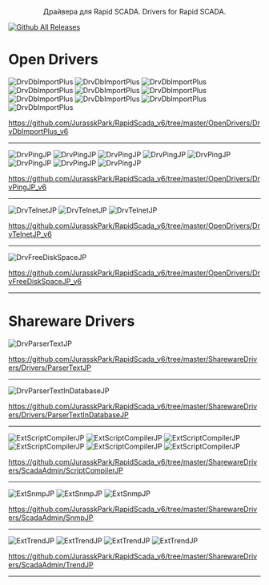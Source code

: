 <p align="center" >
Драйвера для Rapid SCADA.     
Drivers  for Rapid SCADA.
</p>

[![Github All Releases](https://img.shields.io/github/downloads/JurasskPark/RapidScada_v6/total.svg)]()

# Open Drivers

![DrvDbImportPlus](https://img.shields.io/github/downloads/JurasskPark/RapidScada_v6/DrvDbImportPlus_v6.3.0.2/total)
![DrvDbImportPlus](https://img.shields.io/github/downloads/JurasskPark/RapidScada_v6/DrvDbImportPlus_v6.3.0.1/total)
![DrvDbImportPlus](https://img.shields.io/github/downloads/JurasskPark/RapidScada_v6/DrvDbImportPlus_v6.3.0.0/total)
![DrvDbImportPlus](https://img.shields.io/github/downloads/JurasskPark/RapidScada_v6/DrvDbImportPlus_v6.0.0.6/total)
![DrvDbImportPlus](https://img.shields.io/github/downloads/JurasskPark/RapidScada_v6/DrvDbImportPlus_v6.0.0.5/total)
![DrvDbImportPlus](https://img.shields.io/github/downloads/JurasskPark/RapidScada_v6/DrvDbImportPlus_v6.0.0.4/total)
![DrvDbImportPlus](https://img.shields.io/github/downloads/JurasskPark/RapidScada_v6/DrvDbImportPlus_v6.0.0.3/total)
![DrvDbImportPlus](https://img.shields.io/github/downloads/JurasskPark/RapidScada_v6/DrvDbImportPlus_v6.0.0.2/total)
![DrvDbImportPlus](https://img.shields.io/github/downloads/JurasskPark/RapidScada_v6/DrvDbImportPlus_v6.0.0.1/total)
![DrvDbImportPlus](https://img.shields.io/github/downloads/JurasskPark/RapidScada_v6/DrvDbImportPlus_v6.0.0.0/total)

https://github.com/JurasskPark/RapidScada_v6/tree/master/OpenDrivers/DrvDbImportPlus_v6

-------------------------------------------------------------------------------

![DrvPingJP](https://img.shields.io/github/downloads/JurasskPark/RapidScada_v6/DrvPingJP_v6.3.0.0/total)
![DrvPingJP](https://img.shields.io/github/downloads/JurasskPark/RapidScada_v6/DrvPingJP_v6.1.0.3/total)
![DrvPingJP](https://img.shields.io/github/downloads/JurasskPark/RapidScada_v6/DrvPingJP_v6.1.0.2/total)
![DrvPingJP](https://img.shields.io/github/downloads/JurasskPark/RapidScada_v6/DrvPingJP_v6.1.0.1/total)
![DrvPingJP](https://img.shields.io/github/downloads/JurasskPark/RapidScada_v6/DrvPingJP_v6.1.0.0/total)
![DrvPingJP](https://img.shields.io/github/downloads/JurasskPark/RapidScada_v6/DrvPingJP_v6.0.0.2/total)
![DrvPingJP](https://img.shields.io/github/downloads/JurasskPark/RapidScada_v6/DrvPingJP_v6.0.0.1/total)
![DrvPingJP](https://img.shields.io/github/downloads/JurasskPark/RapidScada_v6/DrvPingJP_v6.0.0.0/total)

https://github.com/JurasskPark/RapidScada_v6/tree/master/OpenDrivers/DrvPingJP_v6

-------------------------------------------------------------------------------

![DrvTelnetJP](https://img.shields.io/github/downloads/JurasskPark/RapidScada_v6/DrvTelnetJP_v6.3.0.0/total)
![DrvTelnetJP](https://img.shields.io/github/downloads/JurasskPark/RapidScada_v6/DrvTelnetJP_v6.0.0.1/total)
![DrvTelnetJP](https://img.shields.io/github/downloads/JurasskPark/RapidScada_v6/DrvTelnetJP_v6.0.0.0/total)

https://github.com/JurasskPark/RapidScada_v6/tree/master/OpenDrivers/DrvTelnetJP_v6

-------------------------------------------------------------------------------

![DrvFreeDiskSpaceJP](https://img.shields.io/github/downloads/JurasskPark/RapidScada_v6/DrvFreeDiskSpaceJP_v6.4.0.4/total)

https://github.com/JurasskPark/RapidScada_v6/tree/master/OpenDrivers/DrvFreeDiskSpaceJP_v6

-------------------------------------------------------------------------------

# Shareware Drivers

![DrvParserTextJP](https://img.shields.io/github/downloads/JurasskPark/RapidScada_v6/DrvParserTextJP_v6.4.0.4/total)

https://github.com/JurasskPark/RapidScada_v6/tree/master/SharewareDrivers/Drivers/ParserTextJP

-------------------------------------------------------------------------------

![DrvParserTextInDatabaseJP](https://img.shields.io/github/downloads/JurasskPark/RapidScada_v6/DrvParserTextInDatabaseJP_v6.4.0.5/total)

https://github.com/JurasskPark/RapidScada_v6/tree/master/SharewareDrivers/Drivers/ParserTextInDatabaseJP

-------------------------------------------------------------------------------

![ExtScriptCompilerJP](https://img.shields.io/github/downloads/JurasskPark/RapidScada_v6/ExtScriptCompilerJP_v6.4.0.0/total)
![ExtScriptCompilerJP](https://img.shields.io/github/downloads/JurasskPark/RapidScada_v6/ExtScriptCompilerJP_v6.3.0.4/total)
![ExtScriptCompilerJP](https://img.shields.io/github/downloads/JurasskPark/RapidScada_v6/ExtScriptCompilerJP_v6.3.0.3/total)
![ExtScriptCompilerJP](https://img.shields.io/github/downloads/JurasskPark/RapidScada_v6/ExtScriptCompilerJP_v6.3.0.0/total)
![ExtScriptCompilerJP](https://img.shields.io/github/downloads/JurasskPark/RapidScada_v6/ExtScriptCompilerJP_v6.1.1.7/total)
![ExtScriptCompilerJP](https://img.shields.io/github/downloads/JurasskPark/RapidScada_v6/ExtScriptCompilerJP_v6.1.1.6/total)

https://github.com/JurasskPark/RapidScada_v6/tree/master/SharewareDrivers/ScadaAdmin/ScriptCompilerJP

-------------------------------------------------------------------------------

![ExtSnmpJP](https://img.shields.io/github/downloads/JurasskPark/RapidScada_v6/ExtSnmpJP_v6.1.1.6/total)
![ExtSnmpJP](https://img.shields.io/github/downloads/JurasskPark/RapidScada_v6/ExtSnmpJP_v6.1.1.5/total)
![ExtSnmpJP](https://img.shields.io/github/downloads/JurasskPark/RapidScada_v6/ExtSnmpJP_v6.1.1.4/total)

https://github.com/JurasskPark/RapidScada_v6/tree/master/SharewareDrivers/ScadaAdmin/SnmpJP

-------------------------------------------------------------------------------

![ExtTrendJP](https://img.shields.io/github/downloads/JurasskPark/RapidScada_v6/ExtTrendJP_v6.4.0.0/total)
![ExtTrendJP](https://img.shields.io/github/downloads/JurasskPark/RapidScada_v6/ExtTrendJP_v6.3.0.2/total)
![ExtTrendJP](https://img.shields.io/github/downloads/JurasskPark/RapidScada_v6/ExtTrendJP_v6.3.0.1/total)
![ExtTrendJP](https://img.shields.io/github/downloads/JurasskPark/RapidScada_v6/ExtTrendJP_v6.1.1.3/total)

https://github.com/JurasskPark/RapidScada_v6/tree/master/SharewareDrivers/ScadaAdmin/TrendJP

-------------------------------------------------------------------------------
